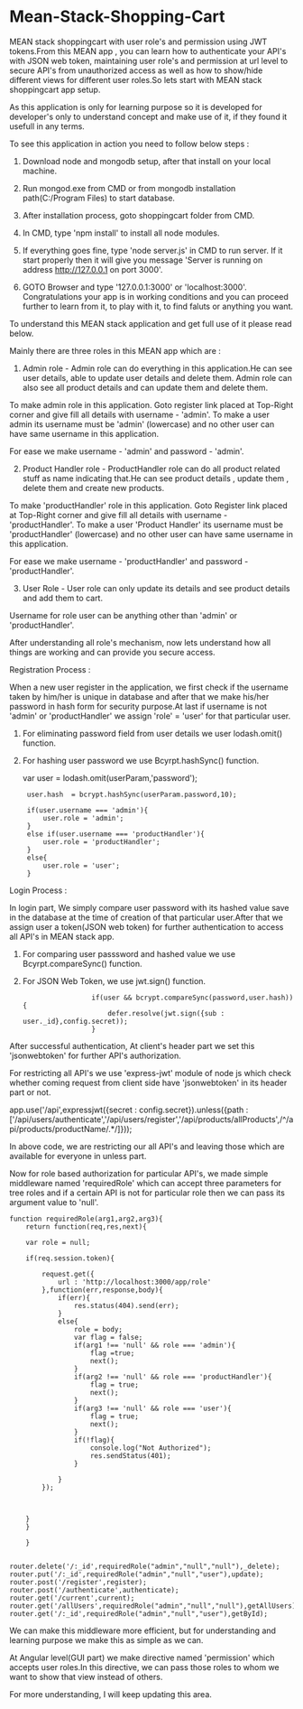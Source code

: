 # Mean-Stack-Shopping-Cart
MEAN stack shoppingcart with user role's and permission using JWT tokens.From this MEAN app , you can learn how to authenticate your API's with JSON web token, maintaining user role's and permission at url level to secure API's from unauthorized access as well as how to show/hide different views for different user roles.So lets start with MEAN stack shoppingcart app setup.

As this application is only for learning purpose so it is developed for developer's only to understand concept and make use of it, if they found it usefull in any terms.

To see this application in action you need to follow below steps :

1) Download node and mongodb setup, after that install on your local machine.

2) Run mongod.exe from CMD or from mongodb installation path(C:/Program Files) to start database.

3) After installation process, goto shoppingcart folder from CMD. 

4) In CMD, type 'npm install' to install all node modules.

5) If everything goes fine, type 'node server.js' in CMD to run server. If it start properly then it will give you message 'Server is running on address http://127.0.0.1 on port 3000'.

6) GOTO Browser and type '127.0.0.1:3000' or 'localhost:3000'. Congratulations your app is in working conditions and you can proceed further to learn from it, to play with it, to find faluts or anything you want.

To understand this MEAN stack application and get full use of it please read below.

Mainly there are three roles in this MEAN app which are :

1) Admin role - Admin role can do everything in this application.He can see user details, able to update user details and delete them. Admin role can also see all product details and can update them and delete them.  

To make admin role in this application. Goto register link placed at Top-Right corner and give fill all details with username - 'admin'. To make a user admin its username must be 'admin' (lowercase) and no other user can have same username in this application.

For ease we make username - 'admin' and password - 'admin'.


2) Product Handler role - ProductHandler role can do all product related stuff as name indicating that.He can see product details , update them , delete them and create new products.


To make 'productHandler' role in this application. Goto Register link placed at Top-Right corner and give fill all details with username - 'productHandler'. To make a user 'Product Handler'  its username must be 'productHandler' (lowercase) and no other user can have same username in this application.

For ease we make username - 'productHandler' and password - 'productHandler'.

3) User Role - User role can only update its details and see product details and add them to cart.

Username for role user can be anything other than 'admin' or 'productHandler'.


After understanding all role's mechanism, now lets understand how all things are working and can provide you secure access.

Registration Process :

When a new user register in the application, we first check if the username taken by him/her is unique in database and after that we make his/her password in hash form for security purpose.At last if username is not 'admin' or 'productHandler' we assign 'role' = 'user' for that particular user.

1) For eliminating password field from user details we user lodash.omit() function.

2) For hashing user password we use Bcyrpt.hashSync() function.

    var user = lodash.omit(userParam,'password');

		user.hash  = bcrypt.hashSync(userParam.password,10);

		if(user.username === 'admin'){
			user.role = 'admin';
		}
		else if(user.username === 'productHandler'){
			user.role = 'productHandler';
		}
		else{
			user.role = 'user';
		}

Login Process : 

In login part, We simply compare user password with its hashed value save in the database at the time of creation of that particular user.After that we assign user a token(JSON web token) for further authentication to access all API's in MEAN stack app.

1) For comparing user passsword and hashed value we use Bcyrpt.compareSync() function.

2) For JSON Web Token, we use jwt.sign() function.

						if(user && bcrypt.compareSync(password,user.hash)){
							defer.resolve(jwt.sign({sub : user._id},config.secret));
						}
            
After successful authentication, At client's header part we set this 'jsonwebtoken' for further API's authorization.  
            
 For restricting all API's we use 'express-jwt' module of node js which check whether coming request from client side have 'jsonwebtoken' in its header part or not.
 
 
 app.use('/api',expressjwt({secret : config.secret}).unless({path : ['/api/users/authenticate','/api/users/register','/api/products/allProducts',/^\/api\/products\/productName\/.*/]}));
 
 In above code, we are restricting our all API's and leaving those which are available for everyone in unless part.
 
 Now for role based authorization for particular API's, we made simple middleware named 'requiredRole' which can accept three parameters for tree roles and if a certain API is not for particular role then we can pass its argument value to 'null'.
 
 
 	function requiredRole(arg1,arg2,arg3){
		return function(req,res,next){
		
		var role = null;
		
		if(req.session.token){
			
			request.get({
				url : 'http://localhost:3000/app/role'
			},function(err,response,body){
				if(err){
					res.status(404).send(err);
				}
				else{
					role = body;
					var flag = false;
					if(arg1 !== 'null' && role === 'admin'){
						flag =true;
						next();
					}
					if(arg2 !== 'null' && role === 'productHandler'){
						flag = true;
						next();
					}
					if(arg3 !== 'null' && role === 'user'){
						flag = true;
						next();
					}
					if(!flag){
						console.log("Not Authorized");
						res.sendStatus(401);
					}
				
				}
			});
			
				
			
		}
		}
	
		}


	router.delete('/:_id',requiredRole("admin","null","null"),_delete);
	router.put('/:_id',requiredRole("admin","null","user"),update);
	router.post('/register',register);
	router.post('/authenticate',authenticate);
	router.get('/current',current);
	router.get('/allUsers',requiredRole("admin","null","null"),getAllUsers);
	router.get('/:_id',requiredRole("admin","null","user"),getById);


We can make this middleware more efficient, but for understanding and learning purpose we make this as simple as we can.


At Angular level(GUI part) we make directive named 'permission' which accepts user roles.In this directive, we can pass those roles to whom we want to show that view instead of others.

For more understanding, I will keep updating this area.

 
